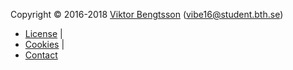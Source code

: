 Copyright &copy; 2016-2018 [Viktor Bengtsson](https://github.com/zero2k) (vibe16@student.bth.se)

* [License](license) | 
* [Cookies](cookies) | 
* [Contact](contact)
